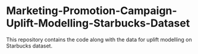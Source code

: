 # Marketing-Promotion-Campaign-Uplift-Modelling-Starbucks-Dataset
This repository contains the code along with the data for uplift modelling on Starbucks dataset.
